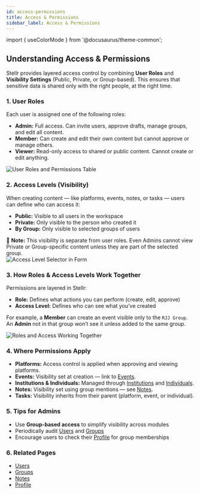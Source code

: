 ```yaml
---
id: access-permissions
title: Access & Permissions
sidebar_label: Access & Permissions
---
```


import { useColorMode } from '@docusaurus/theme-common';

<div class="p-6 bg-white rounded-lg shadow-sm space-y-6">

  <h2 class="h2 text-accent-secondary">Understanding Access & Permissions</h2>

  <p class="body text-gray-dark">
    Stellr provides layered access control by combining <strong>User Roles</strong> and <strong>Visibility Settings</strong> (Public, Private, or Group-based). This ensures that sensitive data is shared only with the right people, at the right time.
  </p>

  ### 1. User Roles

  <p class="body">
    Each user is assigned one of the following roles:
  </p>

  <ul class="list-disc pl-6 body">
    <li><strong>Admin:</strong> Full access. Can invite users, approve drafts, manage groups, and edit all content.</li>
    <li><strong>Member:</strong> Can create and edit their own content but cannot approve or manage others.</li>
    <li><strong>Viewer:</strong> Read-only access to shared or public content. Cannot create or edit anything.</li>
  </ul>

  <div style={{ textAlign: 'center' }}>
    <img
      src="/img/access-roles-permissions.png"
      alt="User Roles and Permissions Table"
      style={{
        borderRadius: '0.5rem',
        boxShadow: '0 0 10px rgba(0,0,0,0.05)',
        maxWidth: '100%',
        marginTop: '1rem'
      }}
    />
  </div>

  ### 2. Access Levels (Visibility)

  <p class="body">
    When creating content — like platforms, events, notes, or tasks — users can define who can access it:
  </p>

  <ul class="list-disc pl-6 body">
    <li><strong>Public:</strong> Visible to all users in the workspace</li>
    <li><strong>Private:</strong> Only visible to the person who created it</li>
    <li><strong>By Group:</strong> Only visible to selected groups of users</li>
  </ul>

  <div class="mt-4 text-sm bg-gray-light p-4 rounded text-gray-dark">
    🔐 <strong>Note:</strong> This visibility is separate from user roles. Even Admins cannot view Private or Group-specific content unless they are part of the selected group.
  </div>

  <div style={{ textAlign: 'center' }}>
    <img
      src="/img/access-level-selector.png"
      alt="Access Level Selector in Form"
      style={{
        borderRadius: '0.5rem',
        boxShadow: '0 0 10px rgba(0,0,0,0.05)',
        maxWidth: '100%',
        marginTop: '1rem'
      }}
    />
  </div>

  ### 3. How Roles & Access Levels Work Together

  <p class="body">
    Permissions are layered in Stellr:
  </p>

  <ul class="list-disc pl-6 body">
    <li><strong>Role:</strong> Defines what actions you can perform (create, edit, approve)</li>
    <li><strong>Access Level:</strong> Defines who can see what you’ve created</li>
  </ul>

  <p class="body mt-2">
    For example, a <strong>Member</strong> can create an event visible only to the <code>RJJ Group</code>. An <strong>Admin</strong> not in that group won’t see it unless added to the same group.
  </p>

  <div style={{ textAlign: 'center' }}>
    <img
      src="/img/access-role-combo-example.png"
      alt="Roles and Access Working Together"
      style={{
        borderRadius: '0.5rem',
        boxShadow: '0 0 10px rgba(0,0,0,0.05)',
        maxWidth: '100%',
        marginTop: '1rem'
      }}
    />
  </div>

  ### 4. Where Permissions Apply

  <ul class="list-disc pl-6 body">
    <li><strong>Platforms:</strong> Access control is applied when approving and viewing platforms.</li>
    <li><strong>Events:</strong> Visibility set at creation — link to <a href="/events" class="text-accent-secondary underline">Events</a>.</li>
    <li><strong>Institutions & Individuals:</strong> Managed through <a href="/institutions" class="text-accent-secondary underline">Institutions</a> and <a href="/individuals" class="text-accent-secondary underline">Individuals</a>.</li>
    <li><strong>Notes:</strong> Visibility set using group mentions — see <a href="/notes" class="text-accent-secondary underline">Notes</a>.</li>
    <li><strong>Tasks:</strong> Visibility inherits from their parent (platform, event, or individual).</li>
  </ul>

  ### 5. Tips for Admins

  <ul class="list-disc pl-6 body">
    <li>Use <strong>Group-based access</strong> to simplify visibility across modules</li>
    <li>Periodically audit <a href="/users" class="text-accent-secondary underline">Users</a> and <a href="/groups" class="text-accent-secondary underline">Groups</a></li>
    <li>Encourage users to check their <a href="/profile" class="text-accent-secondary underline">Profile</a> for group memberships</li>
  </ul>

  ### 6. Related Pages

  <ul class="list-disc pl-6 body">
    <li><a href="/users" class="text-accent-secondary underline">Users</a></li>
    <li><a href="/groups" class="text-accent-secondary underline">Groups</a></li>
    <li><a href="/notes" class="text-accent-secondary underline">Notes</a></li>
    <li><a href="/profile" class="text-accent-secondary underline">Profile</a></li>
  </ul>

</div>